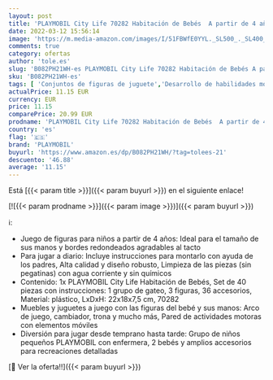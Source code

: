 ```yaml
---
layout: post
title: 'PLAYMOBIL City Life 70282 Habitación de Bebés  A partir de 4 años'
date: 2022-03-12 15:56:14
image: 'https://m.media-amazon.com/images/I/51FBWfE0YYL._SL500_._SL400_.jpg'
comments: true
category: ofertas
author: 'tole.es'
slug: 'B082PH21WH-es PLAYMOBIL City Life 70282 Habitación de Bebés A partir de...'
sku: 'B082PH21WH-es'
tags: [ 'Conjuntos de figuras de juguete','Desarrollo de habilidades motoras','Juguetes','Juguetes para Bebés y primera infancia','Juguetes y juegos','Muñecos y figuras','playmobil', ]
actualPrice: 11.15 EUR
currency: EUR
price: 11.15
comparePrice: 20.99 EUR
prodname: 'PLAYMOBIL City Life 70282 Habitación de Bebés  A partir de 4 años'
country: 'es'
flag: '🇪🇸'
brand: 'PLAYMOBIL'
buyurl: 'https://www.amazon.es/dp/B082PH21WH/?tag=tolees-21'
descuento: '46.88'
average: '11.15'
---
```


Está [{{< param title >}}]({{< param buyurl >}}) en el siguiente enlace!

[![{{< param prodname >}}]({{< param image >}})]({{< param buyurl >}})

ℹ️:

- Juego de figuras para niños a partir de 4 años: Ideal para el tamaño de sus manos y bordes redondeados agradables al tacto
- Para jugar a diario: Incluye instrucciones para montarlo con ayuda de los padres, Alta calidad y diseño robusto, Limpieza de las piezas (sin pegatinas) con agua corriente y sin químicos
- Contenido: 1x PLAYMOBIL City Life Habitación de Bebés, Set de 40 piezas con instrucciones: 1 grupo de gateo, 3 figuras, 36 accesorios, Material: plástico, LxDxH: 22x18x7,5 cm, 70282
- Muebles y juguetes a juego con las figuras del bebé y sus manos: Arco de juego, cambiador, trona y mucho más, Pared de actividades motoras con elementos móviles
- Diversión para jugar desde temprano hasta tarde: Grupo de niños pequeños PLAYMOBIL con enfermera, 2 bebés y amplios accesorios para recreaciones detalladas

[🛒 Ver la oferta!!]({{< param buyurl >}})
